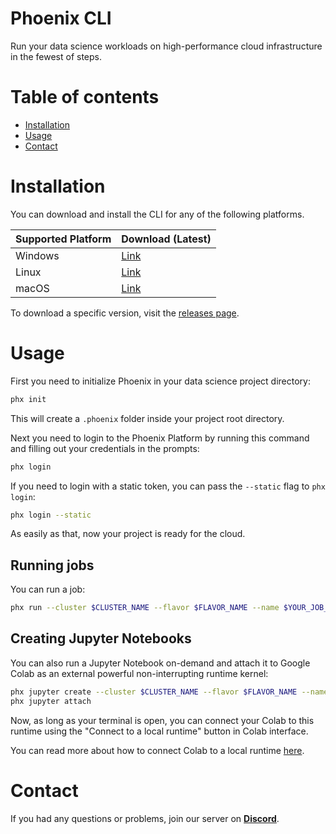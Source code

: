 # Phoenix CLI
Run your data science workloads on high-performance cloud infrastructure in the fewest of steps.

# Table of contents
- [Installation](#installation)
- [Usage](#usage)
- [Contact](#contact)

# Installation

You can download and install the CLI for any of the following platforms.

| Supported Platform | Download (Latest)            |
|--------------------|------------------------------|
| Windows            | [Link][latest-windows-amd64] |
| Linux              | [Link][latest-linux-amd64]   |
| macOS              | [Link][latest-macos-amd64]   |

[latest-windows-amd64]: https://github.com/RoboEpics/phoenix-binaries/releases/download/v0.2.0/phx-windows-amd64.exe
[latest-linux-amd64]: https://github.com/RoboEpics/phoenix-binaries/releases/download/v0.2.0/phx-linux-amd64
[latest-macos-amd64]: https://github.com/RoboEpics/phoenix-binaries/releases/download/v0.2.0/phx-darwin-amd64

To download a specific version, visit the [releases page](https://github.com/RoboEpics/phoenix-binaries/releases).

# Usage

First you need to initialize Phoenix in your data science project directory:

```bash
phx init
```

This will create a `.phoenix` folder inside your project root directory.

Next you need to login to the Phoenix Platform by running this command and filling out your credentials in the prompts:

```bash
phx login
```

If you need to login with a static token, you can pass the `--static` flag to `phx login`:
```bash
phx login --static
```

As easily as that, now your project is ready for the cloud.

## Running jobs

You can run a job:

```bash
phx run --cluster $CLUSTER_NAME --flavor $FLAVOR_NAME --name $YOUR_JOB_NAME $COMMAND $ARGS
```

## Creating Jupyter Notebooks

You can also run a Jupyter Notebook on-demand and attach it to Google Colab as an external powerful non-interrupting runtime kernel:

```bash
phx jupyter create --cluster $CLUSTER_NAME --flavor $FLAVOR_NAME --name $YOUR_JUPYTER_INSTANCE_NAME
phx jupyter attach
```

Now, as long as your terminal is open, you can connect your Colab to this runtime using the "Connect to a local runtime" button in Colab interface.

You can read more about how to connect Colab to a local runtime [here](https://research.google.com/colaboratory/local-runtimes.html).

# Contact
If you had any questions or problems, join our server on [**Discord**](https://discord.gg/8DMfjmn6gc).

